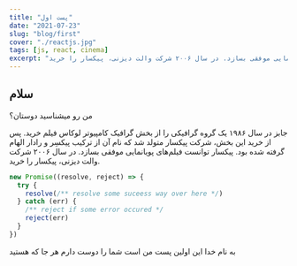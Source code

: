 ```yaml
---
title: "پست اول"
date: "2021-07-23"
slug: "blog/first"
cover: "./reactjs.jpg"
tags: [js, react, cinema]
excerpt: "جابز در سال ۱۹۸۶ یک گروه گرافیکی را از بخش گرافیک کامپیوتر لوکاس فیلم خرید. پس از خرید این بخش، شرکت پیکسار متولد شد که نام آن از ترکیب پیکسِر و رادار الهام گرفته شده بود. پیکسار توانست فیلم‌های پویانمایی موفقی بسازد. در سال ۲۰۰۶ شرکت والت دیزنی، پیکسار را خرید."
---
```


## سلام

من رو میشناسید دوستان؟

جابز در سال ۱۹۸۶ یک گروه گرافیکی را از بخش گرافیک کامپیوتر لوکاس فیلم خرید. پس از خرید این بخش، شرکت پیکسار متولد شد که نام آن از ترکیب پیکسِر و رادار الهام گرفته شده بود. پیکسار توانست فیلم‌های پویانمایی موفقی بسازد. در سال ۲۰۰۶ شرکت والت دیزنی، پیکسار را خرید.

```javascript
new Promise((resolve, reject) => {
  try {
    resolve(/** resolve some suceess way over here */)
  } catch (err) {
    /** reject if some error occured */
    reject(err)
  }
})
```

به نام خدا
این اولین پست من است شما را دوست دارم هر جا که هستید
